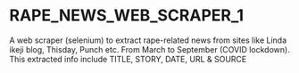 # RAPE_NEWS_WEB_SCRAPER_1
A web scraper (selenium) to extract rape-related news from sites like Linda ikeji blog, Thisday, Punch etc.  From March to September (COVID lockdown). This extracted info include TITLE, STORY, DATE, URL &amp; SOURCE
